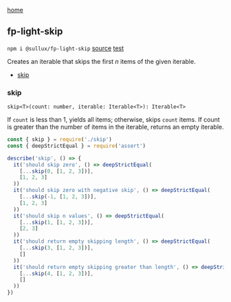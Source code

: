 [home](https://github.com/Sullux/fp-light/blob/master/README.md)

## fp-light-skip

`npm i @sullux/fp-light-skip`
[source](https://github.com/Sullux/fp-light/blob/master/lib/skip/skip.js)
[test](https://github.com/Sullux/fp-light/blob/master/lib/skip/skip.spec.js)

Creates an iterable that skips the first _n_ items of the given iterable.

* [skip](#skip)

### skip

`skip<T>(count: number, iterable: Iterable<T>): Iterable<T>`

If `count` is less than 1, yields all items; otherwise, skips `count` items. If count is greater than the number of items in the iterable, returns an empty iterable.

```javascript
const { skip } = require('./skip')
const { deepStrictEqual } = require('assert')

describe('skip', () => {
  it('should skip zero', () => deepStrictEqual(
    [...skip(0, [1, 2, 3])],
    [1, 2, 3]
  ))
  it('should skip zero with negative skip', () => deepStrictEqual(
    [...skip(-1, [1, 2, 3])],
    [1, 2, 3]
  ))
  it('should skip n values', () => deepStrictEqual(
    [...skip(1, [1, 2, 3])],
    [2, 3]
  ))
  it('should return empty skipping length', () => deepStrictEqual(
    [...skip(3, [1, 2, 3])],
    []
  ))
  it('should return empty skipping greater than length', () => deepStrictEqual(
    [...skip(4, [1, 2, 3])],
    []
  ))
})
```

